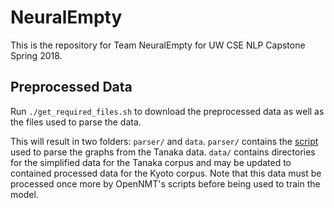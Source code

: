 # NeuralEmpty

This is the repository for Team NeuralEmpty for UW CSE NLP Capstone Spring 2018.

## Preprocessed Data

Run `./get_required_files.sh` to download the preprocessed data as well as the
files used to parse the data.

This will result in two folders: `parser/` and `data`. `parser/` contains the
[script](https://github.com/goodmami/mrs-to-penman) used to parse the graphs
from the Tanaka data. `data/` contains directories for the simplified data for
the Tanaka corpus and may be updated to contained processed data for the Kyoto
corpus. Note that this data must be processed once more by OpenNMT's scripts
before being used to train the model.
